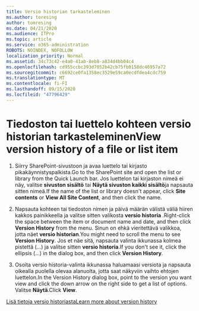 ```yaml
---
title: Versio historian tarkasteleminen
ms.author: toresing
author: tomresing
ms.date: 04/21/2020
ms.audience: ITPro
ms.topic: article
ms.service: o365-administration
ROBOTS: NOINDEX, NOFOLLOW
localization_priority: Normal
ms.assetid: 34c73c42-e4a0-41ab-8eb8-a834d4bb04c4
ms.openlocfilehash: cd955ccbc393d7052b42cb75fb0158dc46957a72
ms.sourcegitcommit: c6692ce0fa1358ec3529e59ca0ecdfdea4cdc759
ms.translationtype: MT
ms.contentlocale: fi-FI
ms.lasthandoff: 09/15/2020
ms.locfileid: "47796429"
---
```

# <a name="view-version-history-of-a-file-or-list-item"></a><span data-ttu-id="f6e1d-102">Tiedoston tai luettelo kohteen versio historian tarkasteleminen</span><span class="sxs-lookup"><span data-stu-id="f6e1d-102">View version history of a file or list item</span></span>

1. <span data-ttu-id="f6e1d-103">Siirry SharePoint-sivustoon ja avaa luettelo tai kirjasto pikakäynnistyspalkista.</span><span class="sxs-lookup"><span data-stu-id="f6e1d-103">Go to the SharePoint site and open the list or library from the Quick Launch bar.</span></span> <span data-ttu-id="f6e1d-104">Jos luettelon tai kirjaston nimeä ei näy, valitse **sivuston sisältö** tai **Näytä sivuston kaikki sisältö**ja napsauta sitten nimeä.</span><span class="sxs-lookup"><span data-stu-id="f6e1d-104">If the name of the list or library doesn't appear, click **Site contents** or **View All Site Content**, and then click the name.</span></span>
    
2. <span data-ttu-id="f6e1d-105">Napsauta kohteen tai tiedoston nimen ja päivä määrän välistä väliä hiiren kakkos painikkeella ja valitse sitten valikosta **versio historia** .</span><span class="sxs-lookup"><span data-stu-id="f6e1d-105">Right-click the space between the item or document name and date, and then click **Version History** from the menu.</span></span> <span data-ttu-id="f6e1d-106">Sinun on ehkä vieritettävä valikkoa, jotta näet **versio historian**.</span><span class="sxs-lookup"><span data-stu-id="f6e1d-106">You might need to scroll the menu to see **Version History**.</span></span> <span data-ttu-id="f6e1d-107">Jos et näe sitä, napsauta valinta ikkunassa kolmea pistettä (...) ja valitse sitten **versio historia**.</span><span class="sxs-lookup"><span data-stu-id="f6e1d-107">If you don't see it, click the ellipsis (...) in the dialog box, and then click **Version History**.</span></span>
    
3. <span data-ttu-id="f6e1d-108">Osoita versio historia-valinta ikkunassa haluamaasi versiota ja napsauta oikealla puolella olevaa alanuolta, jotta saat näkyviin vaihto ehtojen luettelon.</span><span class="sxs-lookup"><span data-stu-id="f6e1d-108">In the Version History dialog box, point to the version you want view and click the down arrow on the right side to get a list of options.</span></span> <span data-ttu-id="f6e1d-109">Valitse **Näytä**.</span><span class="sxs-lookup"><span data-stu-id="f6e1d-109">Click **View**.</span></span>
    
[<span data-ttu-id="f6e1d-110">Lisä tietoja versio historiasta</span><span class="sxs-lookup"><span data-stu-id="f6e1d-110">Learn more about version history</span></span>](https://go.microsoft.com/fwlink/?linkid=875709)
  

